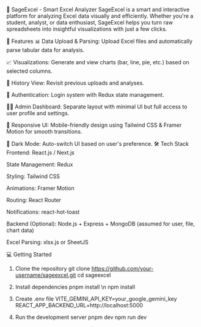 🧠 SageExcel - Smart Excel Analyzer
SageExcel is a smart and interactive platform for analyzing Excel data visually and efficiently. Whether you're a student, analyst, or data enthusiast, SageExcel helps you turn raw spreadsheets into insightful visualizations with just a few clicks.

🚀 Features
📊 Data Upload & Parsing: Upload Excel files and automatically parse tabular data for analysis.

📈 Visualizations: Generate and view charts (bar, line, pie, etc.) based on selected columns.

💾 History View: Revisit previous uploads and analyses.

🔐 Authentication: Login system with Redux state management.

🧑‍💼 Admin Dashboard: Separate layout with minimal UI but full access to user profile and settings.

🎨 Responsive UI: Mobile-friendly design using Tailwind CSS & Framer Motion for smooth transitions.

🌙 Dark Mode: Auto-switch UI based on user's preference.
🛠️ Tech Stack
Frontend: React.js / Next.js

State Management: Redux

Styling: Tailwind CSS

Animations: Framer Motion

Routing: React Router

Notifications: react-hot-toast

Backend (Optional): Node.js + Express + MongoDB (assumed for user, file, chart data)

Excel Parsing: xlsx.js or SheetJS

💻 Getting Started
1. Clone the repository
git clone https://github.com/your-username/sageexcel.git
cd sageexcel

2. Install dependencies
pnpm install \n
npm install

3. Create .env file
VITE_GEMINI_API_KEY=your_google_gemini_key
REACT_APP_BACKEND_URL=http://localhost:5000

4. Run the development server
pnpm dev
npm run dev
